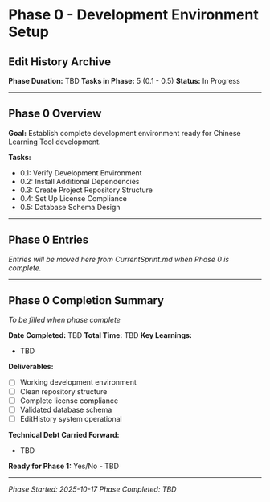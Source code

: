 # Phase 0 - Development Environment Setup
## Edit History Archive

**Phase Duration:** TBD
**Tasks in Phase:** 5 (0.1 - 0.5)
**Status:** In Progress

---

## Phase 0 Overview

**Goal:** Establish complete development environment ready for Chinese Learning Tool development.

**Tasks:**
- 0.1: Verify Development Environment
- 0.2: Install Additional Dependencies
- 0.3: Create Project Repository Structure
- 0.4: Set Up License Compliance
- 0.5: Database Schema Design

---

## Phase 0 Entries

*Entries will be moved here from CurrentSprint.md when Phase 0 is complete.*

---

## Phase 0 Completion Summary

*To be filled when phase complete*

**Date Completed:** TBD
**Total Time:** TBD
**Key Learnings:**
- TBD

**Deliverables:**
- [ ] Working development environment
- [ ] Clean repository structure
- [ ] Complete license compliance
- [ ] Validated database schema
- [ ] EditHistory system operational

**Technical Debt Carried Forward:**
- TBD

**Ready for Phase 1:** Yes/No - TBD

---

*Phase Started: 2025-10-17*
*Phase Completed: TBD*
